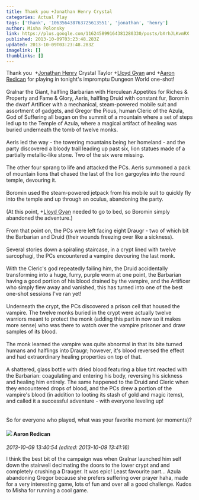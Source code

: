 ```yaml
---
title: Thank you +Jonathan Henry Crystal
categories: Actual Play
tags: ['thank', '106356438763725613551', 'jonathan', 'henry']
author: Misha Polonsky
link: https://plus.google.com/116245899164381280330/posts/bXrhJLKvmRX
published: 2013-10-09T03:23:48.283Z
updated: 2013-10-09T03:23:48.283Z
imagelink: []
thumblinks: []
---
```


Thank you  <span class="proflinkWrapper"><span class="proflinkPrefix">+</span><a class="proflink" href="https://plus.google.com/106356438763725613551" oid="106356438763725613551">Jonathan Henry</a></span> Crystal Taylor <span class="proflinkWrapper"><span class="proflinkPrefix">+</span><a class="proflink" href="https://plus.google.com/111057665565933585000" oid="111057665565933585000">Lloyd Gyan</a></span> and <span class="proflinkWrapper"><span class="proflinkPrefix">+</span><a class="proflink" href="https://plus.google.com/115559968400701953154" oid="115559968400701953154">Aaron Redican</a></span> for playing in tonight&#39;s impromptu Dungeon World one-shot!<br /><br />Gralnar the Giant, halfling Barbarian with Herculean Appetites for Riches &amp; Property and Fame &amp; Glory, Aeris, halfling Druid with constant fur, Boromin the dwarf Artificer with a mechanical, steam-powered mobile suit and assortment of gadgets, and Gregor the Pious, human Cleric of the Azula, God of Suffering all began on the summit of a mountain where a set of steps led up to the Temple of Azula, where a magical artifact of healing was buried underneath the tomb of twelve monks.<br /><br />Aeris led the way - the towering mountains being her homeland - and the party discovered a bloody trail leading up past six, lion statues made of a partially metallic-like stone. Two of the six were missing.<br /><br />The other four sprang to life and attacked the PCs. Aeris summoned a pack of mountain lions that chased the last of the lion gargoyles into the round temple, devouring it.<br /><br />Boromin used the steam-powered jetpack from his mobile suit to quickly fly into the temple and up through an oculus, abandoning the party.<br /><br />(At this point, <span class="proflinkWrapper"><span class="proflinkPrefix">+</span><a class="proflink" href="https://plus.google.com/111057665565933585000" oid="111057665565933585000">Lloyd Gyan</a></span> needed to go to bed, so Boromin simply abandoned the adventure.)<br /><br />From that point on, the PCs were left facing eight Draugr - two of which bit the Barbarian and Druid (their wounds freezing over like a sickness).<br /><br />Several stories down a spiraling staircase, in a crypt lined with twelve sarcophagi, the PCs encountered a vampire devouring the last monk.<br /><br />With the Cleric&#39;s god repeatedly failing him, the Druid accidentally transforming into a huge, furry, purple worm at one point, the Barbarian having a good portion of his blood drained by the vampire, and the Artificer who simply flew away and vanished, this has turned into one of the best one-shot sessions I&#39;ve ran yet!<br /><br />Underneath the crypt, the PCs discovered a prison cell that housed the vampire. The twelve monks buried in the crypt were actually twelve warriors meant to protect the monk (adding this part in now so it makes more sense) who was there to watch over the vampire prisoner and draw samples of its blood.<br /><br />The monk learned the vampire was quite abnormal in that its bite turned humans and halflings into Draugr; however, it&#39;s blood reversed the effect and had extraordinary healing properties on top of that.<br /><br />A shattered, glass bottle with dried blood featuring a blue tint reacted with the Barbarian: coagulating and entering his body, reversing his sickness and healing him entirely. The same happened to the Druid and Cleric when they encountered drops of blood, and the PCs drew a portion of the vampire&#39;s blood (in addition to looting its stash of gold and magic items), and called it a successful adventure - with everyone leveling up!<br /><br /><br />So for everyone who played, what was your favorite moment (or moments)?
<div id='comment z133dhvhcwbrcdiqi04cc54g2xu2slpzx5o'>
  <h4><img src='{{site.baseurl}}//images/avatars/115559968400701953154_photo.jpg'> Aaron Redican</h4>
      <p><cite>2013-10-09 13:40:54 (edited: 2013-10-09 13:41:16)</cite></p>
        <p>I think the best bit of the campaign was when Gralnar launched him self down the stairwell decimating the doors to the lower crypt and and completely crushing a Drauger. It was epic! Least favourite part... Azula abandoning Gregor because she prefers suffering over prayer haha, made for a very interesting game, lots of fun and over all a good challenge. Kudos to Misha for running a cool game.</p>
</div>
        